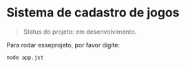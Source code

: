 <h1>Sistema de cadastro de jogos</h1>

> Status do projeto: em desenvolvimento.

Para rodar esseprojeto, por favor digite:

```
node app.jst
```
